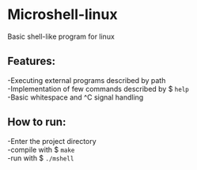 # Microshell-linux
Basic shell-like program for linux
## Features:
-Executing external programs described by path\
-Implementation of few commands described by $ `help`\
-Basic whitespace and ^C signal handling

## How to run:
-Enter the project directory\
-compile with $ `make`\
-run with $ `./mshell` 

